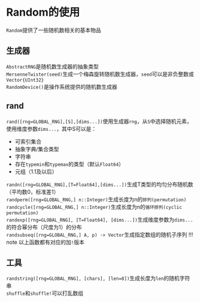 # Random的使用
`Random`提供了一些随机数相关的基本物品

## 生成器
`AbstractRNG`是随机数生成器的抽象类型\
`MersenneTwister(seed)`生成一个梅森旋转随机数生成器，`seed`可以是非负整数或`Vector{UInt32}`\
`RandomDevice()`是操作系统提供的随机数生成器

## rand
`rand([rng=GLOBAL_RNG],[S],[dims...])`使用生成器`rng`，从`S`中选择随机元素，使用维度参数`dims...`，其中S可以是： 
- 可索引集合
- 抽象字典/集合类型
- 字符串
- 存在`typemin`和`typemax`的类型（默认`Float64`）
- 元组（1.1及以后）

`randn([rng=GLOBAL_RNG],[T=Float64],[dims...])`生成T类型的均匀分布随机数（平均数0，标准差1）\
`randperm([rng=GLOBAL_RNG,] n::Integer)`生成长度为n的`排列(permutation)`\
`randcycle([rng=GLOBAL_RNG,] n::Integer)`生成长度为n的`循环排列(cyclic permutation)`\
`randexp([rng=GLOBAL_RNG], [T=Float64], [dims...])`生成维度参数为`dims...`的符合幂分布（尺度为1）的分布\
`randsubseq([rng=GLOBAL_RNG,] A, p) -> Vector`生成指定数组的随机子序列
!!! note
	以上函数都有对应的加`!`版本

## 工具
`randstring([rng=GLOBAL_RNG], [chars], [len=8])`生成长度为`len`的随机字符串\
`shuffle`和`shuffle!`可以打乱数组
